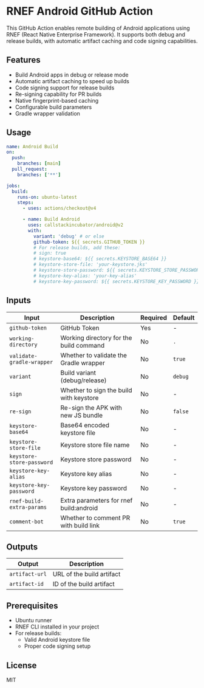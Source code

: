 # RNEF Android GitHub Action

This GitHub Action enables remote building of Android applications using RNEF (React Native Enterprise Framework). It supports both debug and release builds, with automatic artifact caching and code signing capabilities.

## Features

- Build Android apps in debug or release mode
- Automatic artifact caching to speed up builds
- Code signing support for release builds
- Re-signing capability for PR builds
- Native fingerprint-based caching
- Configurable build parameters
- Gradle wrapper validation

## Usage

```yaml
name: Android Build
on:
  push:
    branches: [main]
  pull_request:
    branches: ['**']

jobs:
  build:
    runs-on: ubuntu-latest
    steps:
      - uses: actions/checkout@v4

      - name: Build Android
        uses: callstackincubator/android@v2
        with:
          variant: 'debug' # or else
          github-token: ${{ secrets.GITHUB_TOKEN }}
          # For release builds, add these:
          # sign: true
          # keystore-base64: ${{ secrets.KEYSTORE_BASE64 }}
          # keystore-store-file: 'your-keystore.jks'
          # keystore-store-password: ${{ secrets.KEYSTORE_STORE_PASSWORD }}
          # keystore-key-alias: 'your-key-alias'
          # keystore-key-password: ${{ secrets.KEYSTORE_KEY_PASSWORD }}
```

## Inputs

| Input                     | Description                             | Required | Default               |
| ------------------------- | --------------------------------------- | -------- | --------------------- |
| `github-token`            | GitHub Token                            | Yes      | -                     |
| `working-directory`       | Working directory for the build command | No       | `.`                   |
| `validate-gradle-wrapper` | Whether to validate the Gradle wrapper  | No       | `true`                |
| `variant`                 | Build variant (debug/release)           | No       | `debug`               |
| `sign`                    | Whether to sign the build with keystore | No       | -                     |
| `re-sign`                 | Re-sign the APK with new JS bundle      | No       | `false`               |
| `keystore-base64`         | Base64 encoded keystore file            | No       | -                     |
| `keystore-store-file`     | Keystore store file name                | No       | -                     |
| `keystore-store-password` | Keystore store password                 | No       | -                     |
| `keystore-key-alias`      | Keystore key alias                      | No       | -                     |
| `keystore-key-password`   | Keystore key password                   | No       | -                     |
| `rnef-build-extra-params` | Extra parameters for rnef build:android | No       | -                     |
| `comment-bot`             | Whether to comment PR with build link   | No       | `true`                |

## Outputs

| Output         | Description               |
| -------------- | ------------------------- |
| `artifact-url` | URL of the build artifact |
| `artifact-id`  | ID of the build artifact  |

## Prerequisites

- Ubuntu runner
- RNEF CLI installed in your project
- For release builds:
  - Valid Android keystore file
  - Proper code signing setup

## License

MIT
